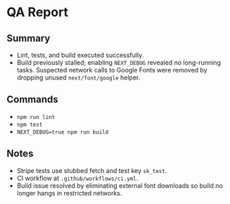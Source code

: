 # QA Report

## Summary
- Lint, tests, and build executed successfully.
- Build previously stalled; enabling `NEXT_DEBUG` revealed no long-running tasks. Suspected network calls to Google Fonts were removed by dropping unused `next/font/google` helper.

## Commands
- `npm run lint`
- `npm test`
- `NEXT_DEBUG=true npm run build`

## Notes
- Stripe tests use stubbed fetch and test key `sk_test`.
- CI workflow at `.github/workflows/ci.yml`.
- Build issue resolved by eliminating external font downloads so build no longer hangs in restricted networks.
